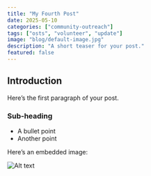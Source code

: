 ```yaml
---
title: "My Fourth Post"
date: 2025-05-10
categories: ["community-outreach"]
tags: ["osts", "volunteer", "update"]
image: "blog/default-image.jpg"
description: "A short teaser for your post."
featured: false
---
```


## Introduction

Here’s the first paragraph of your post.

### Sub‑heading

- A bullet point
- Another point

Here’s an embedded image:

![Alt text](/images/blog/default-image.jpg)
